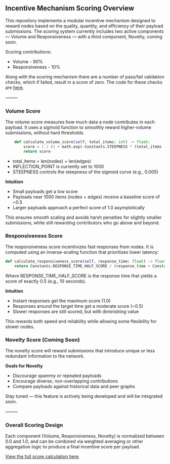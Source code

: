 ## Incentive Mechanism Scoring Overview

This repository implements a modular incentive mechanism designed to reward nodes based on the quality, quantity, and efficiency of their payload submissions. The scoring system currently includes two active components — Volume and Responsiveness — with a third component, Novelty, coming soon.

Scoring contributions: 
- Volume - 90%
- Responsiveness - 10%

Along with the scoring mechanism there are a number of pass/fail validation checks, which if failed, result in a score of zero. The code for these checks are [here](src/patrol/validation/graph_validation/bittensor_validation_mechanism.py).

⸻

### Volume Score

The volume score measures how much data a node contributes in each payload. It uses a sigmoid function to smoothly reward higher-volume submissions, without hard thresholds.

```python
    def calculate_volume_score(self, total_items: int) -> float:
        score = 1 / (1 + math.exp(-Constants.STEEPNESS * (total_items - Constants.INFLECTION_POINT)))
        return score
```

- total_items = len(nodes) + len(edges)
- INFLECTION_POINT is currently set to 1000
- STEEPNESS controls the steepness of the sigmoid curve (e.g., 0.005)

**Intuition**
- Small payloads get a low score
- Payloads near 1000 items (nodes + edges) receive a baseline score of ~0.5
- Larger payloads approach a perfect score of 1.0 asymptotically

This ensures smooth scaling and avoids harsh penalties for slightly smaller submissions, while still rewarding contributors who go above and beyond.

### Responsiveness Score

The responsiveness score incentivizes fast responses from nodes. It is computed using an inverse-scaling function that prioritizes lower latency:

```python
def calculate_responsiveness_score(self, response_time: float) -> float:
    return Constants.RESPONSE_TIME_HALF_SCORE / (response_time + Constants.RESPONSE_TIME_HALF_SCORE)
```

Where RESPONSE_TIME_HALF_SCORE is the response time that yields a score of exactly 0.5 (e.g., 10 seconds).

**Intuition**
- Instant responses get the maximum score (1.0)
- Responses around the target time get a moderate score (~0.5)
- Slower responses are still scored, but with diminishing value

This rewards both speed and reliability while allowing some flexibility for slower nodes.


### Novelty Score (Coming Soon)

The novelty score will reward submissions that introduce unique or less redundant information to the network.

**Goals for Novelty**
- Discourage spammy or repeated payloads
- Encourage diverse, non-overlapping contributions
- Compare payloads against historical data and peer graphs

Stay tuned — this feature is actively being developed and will be integrated soon.

⸻

### Overall Scoring Design

Each component (Volume, Responsiveness, Novelty) is normalized between 0.0 and 1.0, and can be combined via weighted averaging or other aggregation logic to produce a final incentive score per payload.

[View the full score calculation here](../src/patrol/validation/miner_scoring.py).